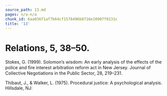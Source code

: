 ```yaml
---
source_path: 13.md
pages: n/a-n/a
chunk_id: 6aa036f1af7b64cf1576496b8716e10907f0131c
title: '13'
---
```

# Relations, 5, 38–50.

Stokes, G. (1999). Solomon’s wisdom: An early analysis of the effects of the police and ﬁre interest arbitration reform act in New Jersey. Journal of Collective Negotiations in the Public Sector, 28, 219–231.

Thibaut, J., & Walker, L. (1975). Procedural justice: A psychological analysis. Hillsdale, NJ:
